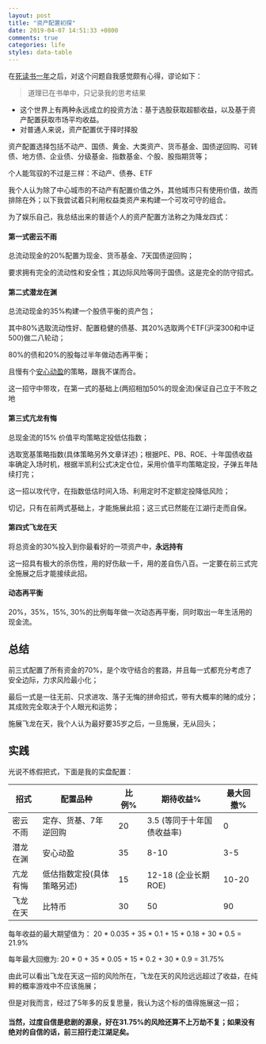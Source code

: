 ```yaml
---
layout: post
title: "资产配置初探"
date: 2019-04-07 14:51:33 +0800
comments: true
categories: life
styles: data-table
---
```

在[死读书一年](https://www.douban.com/doulist/112721741/)之后，对这个问题自我感觉颇有心得，谬论如下：

> 道理已在书单中，只记录我的思考结果

*  这个世界上有两种永远成立的投资方法：基于选股获取超额收益，以及基于资产配置获取市场平均收益。
*  对普通人来说，资产配置优于择时择股

<!-- more -->

资产配置选择包括不动产、国债、黄金、大类资产、货币基金、国债逆回购、可转债、地方债、企业债、分级基金、指数基金、个股、股指期货等；

个人能驾驭的不过是三样：不动产、债券、ETF

我个人认为除了中心城市的不动产有配置价值之外，其他城市只有使用价值，故而排除在外；以下我尝试着只利用权益类资产来构建一个可攻可守的组合。

为了娱乐自己，我总结出来的普适个人的资产配置方法称之为降龙四式：

#### 第一式密云不雨

总流动现金的20%配置为现金、货币基金、7天国债逆回购；

要求拥有完全的流动性和安全性；其边际风险等同于国债。这是完全的防守招式。

#### 第二式潜龙在渊

总流动现金的35%构建一个股债平衡的资产包；

其中80%选取流动性好、配置稳健的债基、其20%选取两个ETF(沪深300和中证500)做二八轮动；

80%的债和20%的股每过半年做动态再平衡；

且慢有个[安心动盈](https://qieman.com/portfolios/ZH006358)的策略，跟我不谋而合。

这一招守中带攻，在第一式的基础上(两招相加50%的现金流)保证自己立于不败之地

#### 第三式亢龙有悔

总现金流的15% 价值平均策略定投低估指数；

选取宽基策略指数(具体策略另外文章详述)；根据PE、PB、ROE、十年国债收益率确定入场时机，根据半凯利公式决定仓位，采用价值平均策略定投，子弹五年陆续打完；

这一招以攻代守，在指数低估时间入场、利用定时不定额定投降低风险；

切记，只有在前两式基础上，才能施展此招；这三式已然能在江湖行走而自保。


#### 第四式飞龙在天

将总资金的30%投入到你最看好的一项资产中，**永远持有**

这一招具有极大的杀伤性，用的好伤敌一千，用的差自伤八百。一定要在前三式完全施展之后才能接续此招。

#### 动态再平衡

20%，35%，15%, 30%的比例每年做一次动态再平衡，同时取出一年生活用的现金流。

## 总结

前三式配置了所有资金的70%，是个攻守结合的套路，并且每一式都充分考虑了安全边际，力求风险最小化；

最后一式是一往无前、只求进攻、落子无悔的拼命招式，带有大概率的赌的成分；其成败完全取决于个人眼光和运势；

施展飞龙在天，我个人认为最好要35岁之后，一旦施展，无从回头；

## 实践

光说不练假把式，下面是我的实盘配置：


招式 | 配置品种 | 比例% | 期待收益% | 最大回撤%
---|---|---|---|---
密云不雨 | 定存、货基、7年逆回购 | 20 | 3.5 (等同于十年国债收益率) | 0
潜龙在渊 | 安心动盈 | 35 | 8-10 | 3-5
亢龙有悔 | 低估指数定投(具体策略另述) | 15 | 12-18 (企业长期ROE) | 10-20
飞龙在天 | 比特币 | 30 | 50 | 90

每年收益的最大期望值为： 20 * 0.035 + 35 * 0.1 + 15 * 0.18 + 30 * 0.5 =  21.9%

每年最大回撤为: 20 * 0 + 35 * 0.05 + 15 * 0.2 + 30 * 0.9 = 31.75%

由此可以看出飞龙在天这一招的风险所在，飞龙在天的风险远远超过了收益，在纯粹的概率游戏中不应该施展；

但是对我而言，经过了5年多的反复思量，我认为这个标的值得施展这一招；

#### 当然，过度自信是悲剧的源泉，好在31.75%的风险还算不上万劫不复；如果没有绝对的自信的话，前三招行走江湖足矣。
